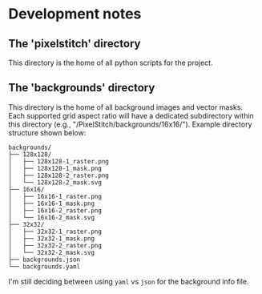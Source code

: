 # Development notes

## The 'pixelstitch' directory
This directory is the home of all python scripts for the project.

## The 'backgrounds' directory
This directory is the home of all background images and vector masks. Each supported grid aspect ratio will have a dedicated subdirectory within this directory (e.g., "/PixelStitch/backgrounds/16x16/"). Example directory structure shown below:

```
backgrounds/
├── 128x128/
│   ├── 128x128-1_raster.png
│   ├── 128x128-1_mask.png
│   ├── 128x128-2_raster.png
│   └── 128x128-2_mask.svg
├── 16x16/
│   ├── 16x16-1_raster.png
│   ├── 16x16-1_mask.png
│   ├── 16x16-2_raster.png
│   └── 16x16-2_mask.svg
├── 32x32/
│   ├── 32x32-1_raster.png
│   ├── 32x32-1_mask.png
│   ├── 32x32-2_raster.png
│   └── 32x32-2_mask.svg
├── backgrounds.json
└── backgrounds.yaml
```

I'm still deciding between using `yaml` vs `json` for the background info file.
